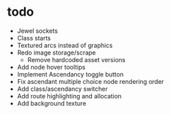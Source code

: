 # todo

* Jewel sockets
* Class starts
* Textured arcs instead of graphics
* Redo image storage/scrape
  * Remove hardcoded asset versions
* Add node hover tooltips
* Implement Ascendancy toggle button
* Fix ascendant multiple choice node rendering order
* Add class/ascendancy switcher
* Add route highlighting and allocation
* Add background texture